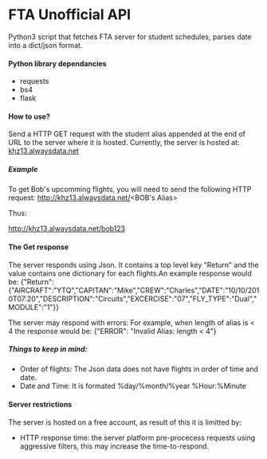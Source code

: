 # FTA Unofficial API
Python3 script that fetches FTA server for student schedules, parses date into a dict/json format. 

#### Python library dependancies
+ requests
+ bs4
+ flask

#### How to use?
Send a HTTP GET request with the student alias appended at the end of URL to the server where it is hosted. Currently, the server is hosted at:
<a target="_blank" href="http://khz13.alwaysdata.net">khz13.alwaysdata.net</a>

##### Example
To get Bob's upcomming flights, you will need to send the following HTTP request:
http://khz13.alwaysdata.net/<BOB's Alias>

Thus:

http://khz13.alwaysdata.net/bob123

#### The Get response
The server responds using Json. It contains a top level key "Return" and the value contains one dictionary for each flights.An example response would be:
{"Return":{"AIRCRAFT":"YTQ","CAPITAN":"Mike","CREW":"Charles","DATE":"10/10/2010T07:20","DESCRIPTION":"Circuits","EXCERCISE":"07","FLY_TYPE":"Dual","MODULE":"1"}}

The server may respond with errors:
For example, when length of alias is < 4 the response would be:
{"ERROR": "Invalid Alias: length < 4"}


##### Things to keep in mind:
+ Order of flights: The Json data does not have flights in order of time and date.
+ Date and Time: It is formated %day/%month/%year %Hour:%Minute


#### Server restrictions
The server is hosted on a free account, as result of this it is limitted by:
+ HTTP response time: the server platform pre-procecess requests using aggressive filters, this may increase the time-to-respond.





